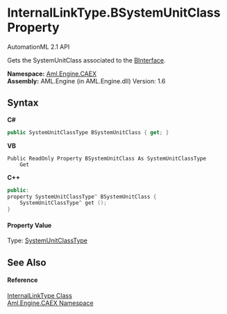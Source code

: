 # InternalLinkType.BSystemUnitClass Property 
AutomationML 2.1 API 

Gets the SystemUnitClass associated to the <a href="P_Aml_Engine_CAEX_InternalLinkType_BInterface">BInterface</a>.

**Namespace:**&nbsp;<a href="N_Aml_Engine_CAEX">Aml.Engine.CAEX</a><br />**Assembly:**&nbsp;AML.Engine (in AML.Engine.dll) Version: 1.6

## Syntax

**C#**<br />
``` C#
public SystemUnitClassType BSystemUnitClass { get; }
```

**VB**<br />
``` VB
Public ReadOnly Property BSystemUnitClass As SystemUnitClassType
	Get
```

**C++**<br />
``` C++
public:
property SystemUnitClassType^ BSystemUnitClass {
	SystemUnitClassType^ get ();
}
```


#### Property Value
Type: <a href="T_Aml_Engine_CAEX_SystemUnitClassType">SystemUnitClassType</a>

## See Also


#### Reference
<a href="T_Aml_Engine_CAEX_InternalLinkType">InternalLinkType Class</a><br /><a href="N_Aml_Engine_CAEX">Aml.Engine.CAEX Namespace</a><br />